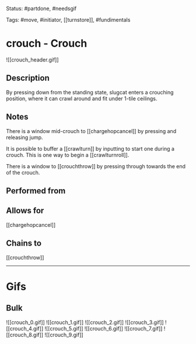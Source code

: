 Status: #partdone, #needsgif

Tags: #move, #initiator, [[turnstore]], #fundimentals

# crouch - Crouch
![[crouch_header.gif]]
## Description
By pressing down from the standing state, slugcat enters a crouching position, where it can crawl around and fit under 1-tile ceilings.

## Notes
There is a window mid-crouch to [[chargehopcancel]] by pressing and releasing jump.

It is possible to buffer a [[crawlturn]] by inputting to start one during a crouch. This is one way to begin a [[crawlturnroll]].

There is a window to [[crouchthrow]] by pressing through towards the end of the crouch.

## Performed from


## Allows for
[[chargehopcancel]]

## Chains to
[[crouchthrow]]

___
# Gifs
## Bulk
![[crouch_0.gif]]
![[crouch_1.gif]]
![[crouch_2.gif]]
![[crouch_3.gif]]
![[crouch_4.gif]]
![[crouch_5.gif]]
![[crouch_6.gif]]
![[crouch_7.gif]]
![[crouch_8.gif]]
![[crouch_9.gif]]